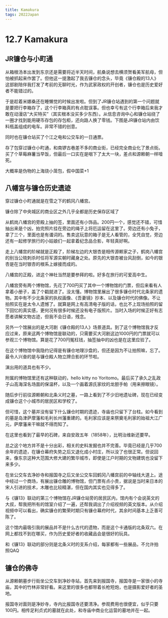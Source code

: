 ```yaml
---
title: Kamakura
tags: 2022Japan
---
```


# 12.7 Kamakura

## JR镰仓与小町通

从箱根汤本出发到东京还是需要将近半天时间，航桑说想去横须贺看美军航母，但怕被抓起来作罢了。但他这一提激起了我去镰仓的念头，毕竟《镰仓殿的13人》这部剧陪伴我打发了考前的无聊时光，作为武家政权的开创者，镰仓也是历史爱好者不能错过的。

于是趁着米娜桑还在睡懒觉的时候出发啦。但到了JR镰仓站遇到的第一个问题就是要把行李箱存了，这个行李箱真的有点耽误事。但也幸亏有这个行李箱后来我才敢在动漫店“大买特买”（其实根本没买多少东西）。从信息咨询中心和镰仓站绕了一圈才找到能用硬币存包的存包柜，还向路人换了零钱。下图是JR镰仓站内由饮料瓶盖组成的电车。非常不错的创意。

同时也在镰仓站买了个江之电和公交车的一日通票。

存了包穿过镰仓小町通，和南锣古巷差不多的商业街，已经完全商业化了景点街。买了个草莓麻薯当早饭，但最后一口实在是咽下了太大一块，差点和源赖朝一样噎死。

大概率是伪物的上海烧小笼包，假中国菜+1

## 八幡宫与镰仓历史遗迹

穿过镰仓小町通就是在雪之下的鹤冈八幡宫。

镰仓除了中央城区的商业区之外几乎全都是历史保存区域了

从鹤岗八幡宫的旁殿上抽的签，里面还有小饰品。200円一个，感觉还不错，可惜抽出来是个凶，拍完照片挂在旁边的绳子上将厄运留在这里了。旁边还有小兔子，拿了三个，里面也是有谶词的。售卖这玩意的箱子是无人看管的，全凭自觉，旁边还有一起修学旅行的小姑娘们一起拿着纪念品合影，年轻真好啊。

走上八幡宫的阶梯就是正殿了，阶梯左边的大银杏是相传源赖家之子，鹤岗八幡宫的别当公晓刺杀时任将军源实朝时藏身之处。原先的大银杏被台风刮倒，如今的银杏是在当时银杏的根系上嫁接而成的。

八幡宫的正殿，进这个神社当然是要参拜的啦。好多在旅行的可爱高中生。

八幡宫旁有两个博物馆，先花了700円买了其中一个博物馆的门票，但后来看有人拿着小册子，盖了个戳就进了。没太懂。博物馆里展出了很多镰仓时代北条家的遗物。其中有不少北条家的执权画像、《吾妻镜》抄本、以及镰仓时代的佛像。不让拍照实在是太令人遗憾了。就算是网上有高清电子版的话，也比不上现场拍照的留下回忆的真实感，更何况有很多时候还没有电子版照片。当时入场的时候正好有志愿者讲解文物古迹，但我不会日语，残念。

另外一个馆展出的是大河剧《镰仓殿的13人》场景道具。到了这个博物馆我才反应过来，原来这两个博物馆是联动的，只需要买大河剧这边1000円的门票就可以参观三个博物馆。算是花了700円冤枉钱，抽签抽中的凶也是在这里应验了。

在这个博物馆中我隐约记得是有镰仓地理沙盘的，但还是因为不让拍照嘛，忘了。最令人兴奋的是与镰仓殿人物立牌合影的环节啦。

演出用的道具也有不少。

附属的博物馆里还有这种联动的，hello kitty no Yoritomo。最后买了承久之乱政子山高海深名场面的保温杯，以及一个画着源氏家纹的龙胆手帕（用来擦眼镜）。

随后步行前往源赖朝和北条义时之墓，一路上看到了不少旧地遗址碑，现在已经变成镰仓这个小城市的居民区和学校了。

但可惜，这个墓并没有留下什么镰仓时期的遗迹，寺庙也只留下了台柱。如今看到的墓是岛津萨摩藩和毛利长州藩重建的。毛利家应该是来祭奠毛利家的始祖大江广元，萨摩藩来干嘛就不得而知了。

在这里也看到了最早的石碑，来自安政五年（1858年），比明治维新还要早。

总之这个地方并不是十分出彩，相关的史料发掘也并不完善。毕竟已经是几乎700余年的遗迹，在镰仓幕府失势之后又退化成小村庄，所以没了也很正常。但说回来，像东京这种大范围大修大建的繁华城市，即使是江户时期的文物建筑也没留下来多少。

在坐公交车去净妙寺和报国寺之后又坐公交车回鹤冈八幡宫前的中轴线大道上。途中经过一个商场，有展出镰仓雕的博物馆，但门票有点小贵，据说是当时来日本的宋人引进的技术，木雕也比较精湛，但在国内其实也见得多了。

与《镰13》联动的第三个博物馆在JR镰仓站旁的居民区内，馆内有个会说英文的大叔，帮我把所有的馆室介绍了一遍，还帮我调出了介绍视频的英文版本。从介绍视频中可以看出，确实镰仓的繁荣时期只有镰仓幕府时代，其余时间基本上乏善可陈了。

这个馆内最吸引我的展品并不是什么古代的遗物，而是这个卡通版的北条双六。在网上都找不到在哪买，作为历史爱好者的收藏品会是很好的玩具。

和《镰13》联动的部分则是北条义时的支系介绍，每家都有一些展品，不允许拍照QAQ

## 镰仓的佛寺

从源赖朝墓步行街坐公交车到净妙寺站，首先来到报国寺，报国寺是一家很小的寺庙，其中的竹林非常好看。来这里的很多也都带着长枪短炮，也是摄影爱好者的圣地。

报国寺对面则是净妙寺，寺内比报国寺还要清净。参观费用也很便宜，似乎只要100円。相传足利贞式的墓就在此处，和寺庙中商业化运营的墓地并在一起。



